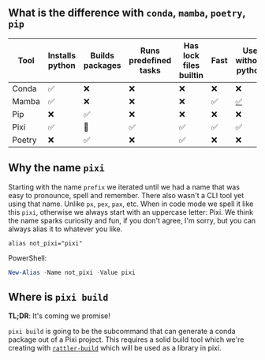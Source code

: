 ## What is the difference with `conda`, `mamba`, `poetry`, `pip`

| Tool   | Installs python | Builds packages | Runs predefined tasks | Has lock files builtin | Fast | Use without python                                                      |
| ------ | --------------- | --------------- | --------------------- | ---------------------- | ---- | ----------------------------------------------------------------------- |
| Conda  | ✅              | ❌              | ❌                    | ❌                     | ❌   | ❌                                                                      |
| Mamba  | ✅              | ❌              | ❌                    | ❌                     | ✅   | [✅](https://mamba.readthedocs.io/en/latest/user_guide/micromamba.html) |
| Pip    | ❌              | ✅              | ❌                    | ❌                     | ❌   | ❌                                                                      |
| Pixi   | ✅              | 🚧              | ✅                    | ✅                     | ✅   | ✅                                                                      |
| Poetry | ❌              | ✅              | ❌                    | ✅                     | ❌   | ❌                                                                      |

## Why the name `pixi`

Starting with the name `prefix` we iterated until we had a name that was easy to pronounce, spell and remember. There also wasn't a CLI tool yet using that name. Unlike `px`, `pex`, `pax`, etc. When in code mode we spell it like this `pixi`, otherwise we always start with an uppercase letter: Pixi. We think the name sparks curiosity and fun, if you don't agree, I'm sorry, but you can always alias it to whatever you like.

```shell
alias not_pixi="pixi"

```

PowerShell:

```powershell
New-Alias -Name not_pixi -Value pixi

```

## Where is `pixi build`

**TL;DR**: It's coming we promise!

`pixi build` is going to be the subcommand that can generate a conda package out of a Pixi project. This requires a solid build tool which we're creating with [`rattler-build`](https://github.com/prefix-dev/rattler-build) which will be used as a library in pixi.
